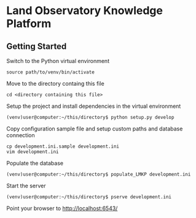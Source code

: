 Land Observatory Knowledge Platform
===========

Getting Started
---------------

Switch to the Python virtual environment

    source path/to/venv/bin/activate
    
Move to the directory containg this file

    cd <directory containing this file>

Setup the project and install dependencies in the virtual environment

    (venv)user@computer:~/this/directory$ python setup.py develop
    
Copy configuration sample file and setup custom paths and database connection

    cp development.ini.sample development.ini
    vim development.ini

Populate the database

    (venv)user@computer:~/this/directory$ populate_LMKP development.ini

Start the server

    (venv)user@computer:~/this/directory$ pserve development.ini
    
Point your browser to [http://localhost:6543/](http://localhost:6543/)
